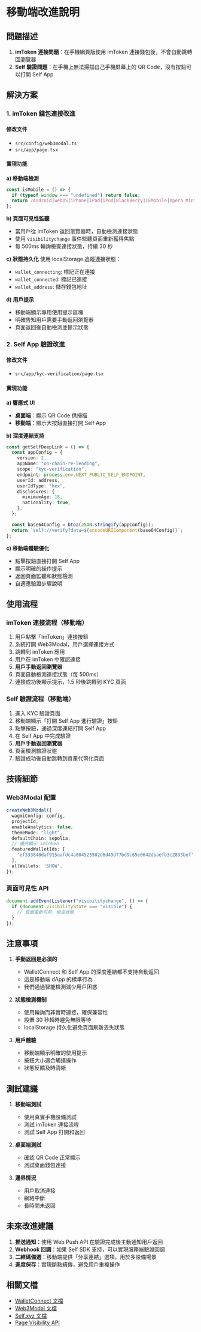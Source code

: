 # 移動端改進說明

## 問題描述

1. **imToken 連接問題**：在手機網頁版使用 imToken 連接錢包後，不會自動跳轉回瀏覽器
2. **Self 驗證問題**：在手機上無法掃描自己手機屏幕上的 QR Code，沒有按鈕可以打開 Self App

## 解決方案

### 1. imToken 錢包連接改進

#### 修改文件
- `src/config/web3modal.ts`
- `src/app/page.tsx`

#### 實現功能

**a) 移動端檢測**
```typescript
const isMobile = () => {
  if (typeof window === "undefined") return false;
  return /Android|webOS|iPhone|iPad|iPod|BlackBerry|IEMobile|Opera Mini/i.test(navigator.userAgent);
};
```

**b) 頁面可見性監聽**
- 當用戶從 imToken 返回瀏覽器時，自動檢測連接狀態
- 使用 `visibilitychange` 事件監聽頁面重新獲得焦點
- 每 500ms 輪詢檢查連接狀態，持續 30 秒

**c) 狀態持久化**
使用 localStorage 追蹤連接狀態：
- `wallet_connecting`: 標記正在連接
- `wallet_connected`: 標記已連接
- `wallet_address`: 儲存錢包地址

**d) 用戶提示**
- 移動端顯示專用使用提示區塊
- 明確告知用戶需要手動返回瀏覽器
- 頁面返回後自動檢測並提示狀態

### 2. Self App 驗證改進

#### 修改文件
- `src/app/kyc-verification/page.tsx`

#### 實現功能

**a) 響應式 UI**
- **桌面端**：顯示 QR Code 供掃描
- **移動端**：顯示大按鈕直接打開 Self App

**b) 深度連結支持**
```typescript
const getSelfDeepLink = () => {
  const appConfig = {
    version: 2,
    appName: "on-chain-re-lending",
    scope: "kyc-verification",
    endpoint: process.env.NEXT_PUBLIC_SELF_ENDPOINT,
    userId: address,
    userIdType: "hex",
    disclosures: {
      minimumAge: 18,
      nationality: true,
    },
  };

  const base64Config = btoa(JSON.stringify(appConfig));
  return `self://verify?data=${encodeURIComponent(base64Config)}`;
};
```

**c) 移動端體驗優化**
- 點擊按鈕直接打開 Self App
- 顯示明確的操作提示
- 返回頁面監聽和狀態檢測
- 自適應驗證步驟說明

## 使用流程

### imToken 連接流程（移動端）

1. 用戶點擊「ImToken」連接按鈕
2. 系統打開 Web3Modal，用戶選擇連接方式
3. 跳轉到 imToken 應用
4. 用戶在 imToken 中確認連接
5. **用戶手動返回瀏覽器**
6. 頁面自動檢測連接狀態（每 500ms）
7. 連接成功後顯示提示，1.5 秒後跳轉到 KYC 頁面

### Self 驗證流程（移動端）

1. 進入 KYC 驗證頁面
2. 移動端顯示「打開 Self App 進行驗證」按鈕
3. 點擊按鈕，通過深度連結打開 Self App
4. 在 Self App 中完成驗證
5. **用戶手動返回瀏覽器**
6. 頁面檢測驗證狀態
7. 驗證成功後自動跳轉到資產代幣化頁面

## 技術細節

### Web3Modal 配置
```typescript
createWeb3Modal({
  wagmiConfig: config,
  projectId,
  enableAnalytics: false,
  themeMode: "light",
  defaultChain: sepolia,
  // 優先顯示 imToken
  featuredWalletIds: [
    'ef333840daf915aafdc4a004525502d6d49d77bd9c65e0642dbaefb3c2893bef',
  ],
  allWallets: 'SHOW',
});
```

### 頁面可見性 API
```typescript
document.addEventListener("visibilitychange", () => {
  if (document.visibilityState === "visible") {
    // 頁面重新可見，檢查狀態
  }
});
```

## 注意事項

1. **手動返回是必須的**
   - WalletConnect 和 Self App 的深度連結都不支持自動返回
   - 這是移動端 dApp 的標準行為
   - 我們通過智能檢測減少用戶困惑

2. **狀態檢測機制**
   - 使用輪詢而非實時連接，確保兼容性
   - 設置 30 秒超時避免無限等待
   - localStorage 持久化避免頁面刷新丟失狀態

3. **用戶體驗**
   - 移動端顯示明確的使用提示
   - 按鈕大小適合觸摸操作
   - 狀態反饋及時清晰

## 測試建議

1. **移動端測試**
   - 使用真實手機設備測試
   - 測試 imToken 連接流程
   - 測試 Self App 打開和返回

2. **桌面端測試**
   - 確認 QR Code 正常顯示
   - 測試桌面錢包連接

3. **邊界情況**
   - 用戶取消連接
   - 網絡中斷
   - 長時間未返回

## 未來改進建議

1. **推送通知**：使用 Web Push API 在驗證完成後主動通知用戶返回
2. **Webhook 回調**：如果 Self SDK 支持，可以實現服務端驗證回調
3. **二維碼備選**：移動端提供「分享連結」選項，用於多設備場景
4. **進度保存**：實現斷點續傳，避免用戶重複操作

## 相關文檔

- [WalletConnect 文檔](https://docs.walletconnect.com/)
- [Web3Modal 文檔](https://docs.walletconnect.com/web3modal/about)
- [Self.xyz 文檔](https://docs.self.xyz/)
- [Page Visibility API](https://developer.mozilla.org/en-US/docs/Web/API/Page_Visibility_API)
